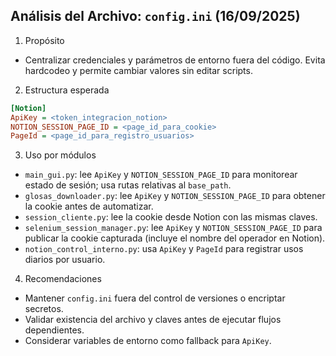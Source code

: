 ## Análisis del Archivo: `config.ini` (16/09/2025)

1) Propósito

- Centralizar credenciales y parámetros de entorno fuera del código. Evita hardcodeo y permite cambiar valores sin editar scripts.

2) Estructura esperada

```ini
[Notion]
ApiKey = <token_integracion_notion>
NOTION_SESSION_PAGE_ID = <page_id_para_cookie>
PageId = <page_id_para_registro_usuarios>
```

3) Uso por módulos

- `main_gui.py`: lee `ApiKey` y `NOTION_SESSION_PAGE_ID` para monitorear estado de sesión; usa rutas relativas al `base_path`.
- `glosas_downloader.py`: lee `ApiKey` y `NOTION_SESSION_PAGE_ID` para obtener la cookie antes de automatizar.
- `session_cliente.py`: lee la cookie desde Notion con las mismas claves.
- `selenium_session_manager.py`: lee `ApiKey` y `NOTION_SESSION_PAGE_ID` para publicar la cookie capturada (incluye el nombre del operador en Notion).
- `notion_control_interno.py`: usa `ApiKey` y `PageId` para registrar usos diarios por usuario.

4) Recomendaciones

- Mantener `config.ini` fuera del control de versiones o encriptar secretos.
- Validar existencia del archivo y claves antes de ejecutar flujos dependientes.
- Considerar variables de entorno como fallback para `ApiKey`.

